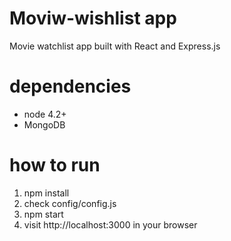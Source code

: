 # Moviw-wishlist app
Movie watchlist app built with React and Express.js

# dependencies
- node 4.2+
- MongoDB

# how to run
1. npm install
2. check config/config.js
3. npm start
4. visit http://localhost:3000 in your browser
